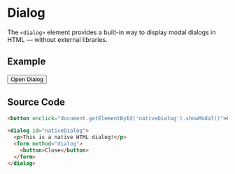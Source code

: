 # Dialog

The `<dialog>` element provides a built-in way to display modal dialogs in HTML — without external libraries.

## Example

<button onclick="document.getElementById('nativeDialog').showModal()">Open Dialog</button>

<dialog id="nativeDialog">
  <p>This is a native HTML dialog!</p>
  <form method="dialog">
    <button>Close</button>
  </form>
</dialog>

## Source Code

````html
<button onclick="document.getElementById('nativeDialog').showModal()">Open Dialog</button>

<dialog id="nativeDialog">
  <p>This is a native HTML dialog!</p>
  <form method="dialog">
    <button>Close</button>
  </form>
</dialog>


